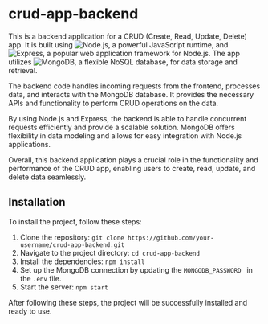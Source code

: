 # crud-app-backend

This is a backend application for a CRUD (Create, Read, Update, Delete) app. It is built using ![Node.js](https://img.shields.io/badge/-Node.js-339933?logo=node.js&logoColor=white), a powerful JavaScript runtime, and ![Express](https://img.shields.io/badge/-Express-000000?logo=express&logoColor=white), a popular web application framework for Node.js. The app utilizes ![MongoDB](https://img.shields.io/badge/-MongoDB-47A248?logo=mongodb&logoColor=white), a flexible NoSQL database, for data storage and retrieval.

The backend code handles incoming requests from the frontend, processes data, and interacts with the MongoDB database. It provides the necessary APIs and functionality to perform CRUD operations on the data.

By using Node.js and Express, the backend is able to handle concurrent requests efficiently and provide a scalable solution. MongoDB offers flexibility in data modeling and allows for easy integration with Node.js applications.

Overall, this backend application plays a crucial role in the functionality and performance of the CRUD app, enabling users to create, read, update, and delete data seamlessly.

## Installation

To install the project, follow these steps:

1. Clone the repository: `git clone https://github.com/your-username/crud-app-backend.git`
2. Navigate to the project directory: `cd crud-app-backend`
3. Install the dependencies: `npm install`
4. Set up the MongoDB connection by updating the `MONGODB_PASSWORD
` in the `.env` file.
5. Start the server: `npm start`

After following these steps, the project will be successfully installed and ready to use.
